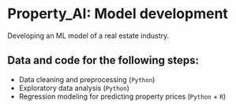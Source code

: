 # Property_AI: Model development
Developing an ML model of a real estate industry.

## Data and code for the following steps:
  - Data cleaning and preprocessing (`Python`)
  - Exploratory data analysis (`Python`)
  - Regression modeling for predicting property prices (`Python` + `R`)
